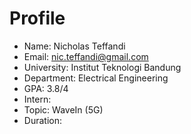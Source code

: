 # Profile
- Name: Nicholas Teffandi
- Email: nic.teffandi@gmail.com
- University: Institut Teknologi Bandung
- Department: Electrical Engineering
- GPA: 3.8/4
- Intern:
- Topic: WaveIn (5G)
- Duration:
